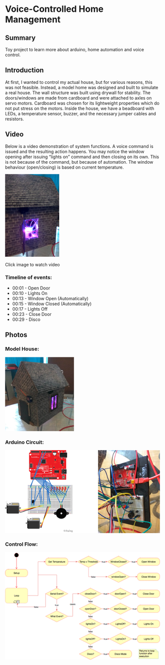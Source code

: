 # Voice-Controlled Home Management

## Summary
Toy project to learn more about arduino, home automation and voice control.

## Introduction
At first, I wanted to control my actual house, but for various reasons, this was not feasible. 
Instead, a model home was designed and built to simulate a real house. 
The wall structure was built using drywall for stability.
The doors/windows are made from cardboard and were attached to axles on servo motors. 
Cardboard was chosen for its lightweight properties which do not put stress on the motors.
Inside the house, we have a beadboard with LEDs, a temperature sensor, buzzer, and the necessary jumper cables and resistors.

## Video

Below is a video demonstration of system functions. A voice command is issued and the resulting action happens. 
You may notice the window opening after issuing “lights on” command and then closing on its own. 
This is not because of the command, but because of automation. 
The window behaviour (open/closing) is based on current temperature.

[![Watch video demo!](images/thumbnail.png)](https://drive.google.com/open?id=0B4g_VCCjE4rbVXFaX2RCVXlCOWs "Watch video demo!")

Click image to watch video 

### Timeline of events:
- 00:01 - Open Door
- 00:10 - Lights On
- 00:13 - Window Open (Automatically)
- 00:15 - Window Closed (Automatically)
- 00:17 - Lights Off
- 00:23 - Close Door
- 00:29 - Disco

## Photos
### Model House:
![Model house](images/house.png)

### Arduino Circuit:
![Arduino circuit](images/circuit.png)

### Control Flow:
![Control flow](images/flow.png)

